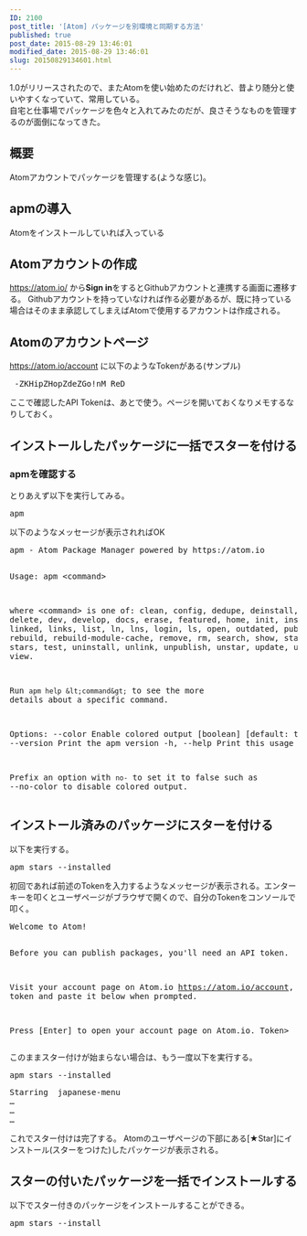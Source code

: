 ```yaml
---
ID: 2100
post_title: '[Atom] パッケージを別環境と同期する方法'
published: true
post_date: 2015-08-29 13:46:01
modified_date: 2015-08-29 13:46:01
slug: 20150829134601.html
---
```

<p>1.0がリリースされたので、またAtomを使い始めたのだけれど、昔より随分と使いやすくなっていて、常用している。<br />
自宅と仕事場でパッケージを色々と入れてみたのだが、良さそうなものを管理するのが面倒になってきた。<br />
<!--more--></p>
<h2>概要</h2>
<p>Atomアカウントでパッケージを管理する(ような感じ)。</p>
<h2>apmの導入</h2>
<p>Atomをインストールしていれば入っている</p>
<h2>Atomアカウントの作成</h2>
<p><a href="https://atom.io/">https://atom.io/</a> から<strong>Sign in</strong>をするとGithubアカウントと連携する画面に遷移する。 Githubアカウントを持っていなければ作る必要があるが、既に持っている場合はそのまま承認してしまえばAtomで使用するアカウントは作成される。</p>
<h2>Atomのアカウントページ</h2>
<p><a href="https://atom.io/account">https://atom.io/account</a> に以下のようなTokenがある(サンプル)</p>
<pre>_-ZKHipZHopZdeZGo!nM_ReD</pre>
<p>ここで確認したAPI Tokenは、あとで使う。ページを開いておくなりメモするなりしておく。</p>
<h2>インストールしたパッケージに一括でスターを付ける</h2>
<h3>apmを確認する</h3>
<p>とりあえず以下を実行してみる。</p>
<pre>apm</pre>
<p>以下のようなメッセージが表示されればOK</p>
<pre>apm - Atom Package Manager powered by https://atom.io

Usage: apm &lt;command&gt;

where &lt;command&gt; is one of:
    clean, config, dedupe, deinstall, delete, dev, develop, docs, erase,
    featured, home, init, install, link, linked, links, list, ln, lns, login,
    ls, open, outdated, publish, rebuild, rebuild-module-cache, remove, rm,
    search, show, star, starred, stars, test, uninstall, unlink, unpublish,
    unstar, update, upgrade, view.

Run `apm help &lt;command&gt;` to see the more details about a specific command.

Options:
  --color        Enable colored output                                     [boolean] [default: true]
  -v, --version  Print the apm version
  -h, --help     Print this usage message

  Prefix an option with `no-` to set it to false such as --no-color to disable
  colored output.
</pre>
<h2>インストール済みのパッケージにスターを付ける</h2>
<p>以下を実行する。</p>
<pre>apm stars --installed</pre>
<p>初回であれば前述のTokenを入力するようなメッセージが表示される。エンターキーを叩くとユーザページがブラウザで開くので、自分のTokenをコンソールで叩く。</p>
<pre>Welcome to Atom!

Before you can publish packages, you'll need an API token.

Visit your account page on Atom.io https://atom.io/account,
copy the token and paste it below when prompted.

Press [Enter] to open your account page on Atom.io.
Token&gt;
</pre>
<p>このままスター付けが始まらない場合は、もう一度以下を実行する。</p>
<pre>apm stars --installed</pre>
<pre>Starring  japanese-menu
…
…
…
</pre>
<p>これでスター付けは完了する。 Atomのユーザページの下部にある[★Star]にインストール(スターをつけた)したパッケージが表示される。</p>
<h2>スターの付いたパッケージを一括でインストールする</h2>
<p>以下でスター付きのパッケージをインストールすることができる。</p>
<pre>apm stars --install</pre>